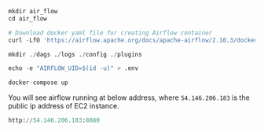 ```python
mkdir air_flow
cd air_flow

# Download docker yaml file for creating Airflow container
curl -LfO 'https://airflow.apache.org/docs/apache-airflow/2.10.3/docker-compose.yaml'

mkdir ./dags ./logs ./config ./plugins

echo -e "AIRFLOW_UID=$(id -u)" > .env

docker-compose up
```

You will see airflow running at below address, where `54.146.206.183` is the public ip address of EC2 instance.
```python
http://54.146.206.183:8080
```
